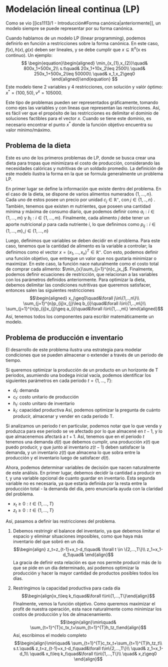 # Modelación lineal continua (LP)
Como se vio [[ics1113/1 - Introducción#Forma canónica|anteriormente]], un modelo siempre se puede representar por su forma canónica.

Cuando hablamos de un modelo LP (linear programming), podemos definirlo en función a restricciones sobre la forma canónica. En este caso, $f(x), h(x), g(x)$ deben ser lineales, y se debe cumplir que $x\subseteq\mathbb{R}^n$(x es continuo). Un ejemplo:
$$
\begin{equation}\begin{aligned}
\min_{x_{1},x_{2}}\quad& 800x_1+500x_2\\
s.t\quad& 20x_1+10x_2\leq 2500\\
\quad& 250x_1+500x_2\leq 50000\\
\quad& x_1,x_2\geq0
\end{aligned}\end{equation}
$$
Este modelo tiene 2 variables y 4 restricciones, con solución y valór óptimo: $x^*=(100,50), v^x=105000$. 

Este tipo de problemas pueden ser representados gráficamente, tomando como ejes las variables y con lineas que representan las restricciones. Así, es fácil ver que el propósito de las restricciones es delimitar el dominio de soluciones factibles para el vector $x$. Cuando se tiene este dominio, es necesario encontrar el punto $x^*$ donde la función objetivo encuentra su valor mínimo/máximo.

## Problema de la dieta
Este es uno de los primeros problemas de LP, donde se busca crear una dieta para tropas que minimizara el costo de producción, considerando las necesidades calóricas y nutritivas de un soldado promedio. La definición de este modelo ilustra la forma en la que se formula generalmente un problema LP.

En primer lugar se define la información que existe dentro del problema. En el caso de la dieta, se dispone de varios alimentos numerados $\{1,...,n\}$. Cada uno de estos posee un precio por unidad $c_j\in\mathbb{R}⁺$, con $j\in\{1,..,n\}$ . También, tenemos que existen $m$ nutrientes, que poseen una cantidad mínima y máxima de consumo diario, que podemos definir como $a_i:i\in\{1,...,m\}$ y $b_i:i\in\{1,...,m\}$. Finalmente, cada alimento $j$ debe tener un aporte nutricional $p$ para cada nutriente $i$, lo que definimos como $p_{ij}:i\in\{1,...,m\},j\in\{1,...,n\}$

Luego, definimos que variables se deben decidir en el problema. Para este caso, tenemos que la cantidad de alimento es la variable a controlar; la definimos como el vector $x=(x_1,...,x_n)^T\in\mathbb{R}⁺$. Con esto, podemos definir una función objetivo, que entregue un valor que nos gustaría minimizar o maximizar. En este caso, la función nace naturalmente como el costo total de comprar cada alimento: $\min_{x}\sum_{j=1}^{n}c_jx_j$. Finalmente, podemos definir ecuaciones de restricción, que relacionan a las variables con los parámetros definidos anteriormente. Para optimizar la dieta, debemos delimitar las condiciones nutritivas que queremos satisfacer, entonces salen las siguientes restricciones
$$\begin{aligned}
x_j\geq0\quad&\forall j\in\{1,..,n\}\\
\sum_{j=1}^{n}p_{ij}x_{j}\leq b_{i}\quad&\forall i\in\{1,..,m\}\\
\sum_{j=1}^{n}p_{ij}x_{j}\geq a_{i}\quad&\forall i\in\{1,...,m\}
\end{aligned}$$
Así, tenemos todos los componentes para escribir matemáticamente un modelo.

## Problema de producción e inventario
El desarrollo de este problema ilustra una estrategia para modelar condiciones que se pueden almacenar o extender a través de un periodo de tiempo.

Si queremos optimizar la producción de un producto en un horizonte de T periodos, asumiendo una bodega inicial vacía, podemos identificar los siguientes parámetros en cada periodo $t = \{1,...,T\}$:
- $d_t$: demanda
- $c_t$: costo unitario de producción
- $h_t$: costo unitaro de inventario
- $k_t$: capacidad productiva
Así, podemos optimizar la pregunta de cuánto producir, almacenar y vender en cada periodo T.

Si analizamos un periodo $t$ en particular, podemos notar que lo que venda y produzca para ese periodo se ve afectado por lo que almacené en $t-1$, y lo que almacenemos afectará a $t+1$. Así, tenemos que en el periodo $t$ tenemos una demanda $d(t)$ que debemos cumplir, una producción $x(t)$ que puedo producir, y que junto al inventario $z(t-1)$ deben satisfacer la demanda, y un inventario $z(t)$ que almacena lo que sobra entre la producción y el inventario luego de satisfacer $d(t)$.

Ahora, podemos determinar variables de decisión que nacen naturalmente de este análisis. En primer lugar, debemos decidir la cantidad a producir en $t$, y una variable opcional de cuanto guardar en inventario. Esta segunda variable no es necesaria, ya que estaría definida por la resta entre la producción total - la demanda del día, pero enunciarla ayuda con la claridad del problema.

- $x_t\geq 0:t\in\{1,...,T\}$
- $z_t\geq 0:t\in\{1,...,T\}$

Así, pasamos a definir las restricciones del problema. 

1) Debemos restringir el balance del inventario, ya que debemos limitar el espacio y eliminar situaciones imposibles, como que haya más inventario del que sobró en un día.
$$\begin{align}
z_t=z_{t-1}+x_t-d_t\quad& \forall t \in \{2,...,T\}\\
z_1=x_1-d_1\quad&
\end{align}$$
La gracia de definir esta relación es que nos permite producir más de lo que se pide en un día determinado, así podemos optimizar la producción y hacer la mayor cantidad de productos posibles todos los días.

2) Restringimos la capacidad productiva para cada día
$$\begin{align}x_t\leq k_t\quad&\forall t\in\{1,...,T\}\end{align}$$
FInalmente, vemos la función objetivo. Como queremos maximizar el profit de nuestra operación, esta nace naturalmente como minimizar los costos de producción y los de almacenamiento.
$$\begin{align}\min\quad& \sum_{t=1}^{T}c_tx_t+\sum_{t=1}^{T}h_tz_t\end{align}$$
Así, escribimos el modelo completo
$$\begin{align}\min\quad& \sum_{t=1}^{T}c_tx_t+\sum_{t=1}^{T}h_tz_t\\
s.t.\quad& z_t=z_{t-1}+x_t-d_t\quad&\forall t\in\{2,...,T\}\\
\quad& z_1=x_1-d_1\\
\quad& x_t\leq k_t\quad&\forall t\in\{1,...,T\}\\
\quad& x,z\geq0
\end{align}$$
